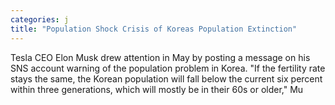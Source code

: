 ```yaml
---
categories: j
title: "Population Shock Crisis of Koreas Population Extinction"
---
```

Tesla CEO Elon Musk drew attention in May by posting a message on his SNS account warning of the population problem in Korea. "If the fertility rate stays the same, the Korean population will fall below the current six percent within three generations, which will mostly be in their 60s or older," Mu